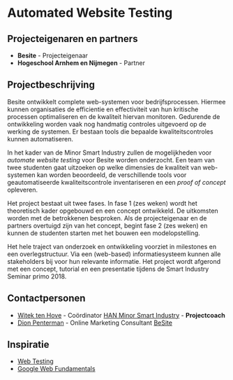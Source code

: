 # Automated Website Testing

## Projecteigenaren en partners
+ **Besite** - Projecteigenaar
+ **Hogeschool Arnhem en Nijmegen** - Partner

## Projectbeschrijving
Besite ontwikkelt complete web-systemen voor bedrijfsprocessen. Hiermee kunnen organisaties de efficientie en effectiviteit van hun kritische processen optimaliseren en de kwaliteit hiervan monitoren. Gedurende de ontwikkeling worden vaak nog handmatig controles uitgevoerd op de werking de systemen. Er bestaan tools die bepaalde kwaliteitscontroles kunnen automatiseren.

In het kader van de Minor Smart Industry zullen de mogelijkheden voor *automate website testing* voor Besite worden onderzocht. Een team van twee studenten gaat uitzoeken op welke dimensies de kwaliteit van web-systemen kan worden beoordeeld, de verschillende tools voor geautomatiseerde kwaliteitscontrole inventariseren en een *proof of concept* opleveren. 

Het project bestaat uit twee fases. In fase 1 (zes weken) wordt het theoretisch kader opgebouwd en een concept ontwikkeld. De uitkomsten worden met de betrokkenen besproken. Als de projecteigenaar en de partners overtuigd zijn van het concept, begint fase 2 (zes weken) en kunnen de studenten starten met het bouwen een modelopstelling.

Het hele traject van onderzoek en ontwikkeling voorziet in milestones en een overlegstructuur. Via een (web-based) informatiesysteem kunnen alle stakeholders bij voor hun relevante informatie. Het project wordt afgerond met een concept, tutorial en een presentatie tijdens de Smart Industry Seminar primo 2018.


## Contactpersonen
+ [Witek ten Hove](https://www.linkedin.com/in/witektenhove/) - Coördinator [HAN Minor Smart Industry](https://witusj.github.io/MinorSI/) - **Projectcoach** 
+ [Dion Penterman](linkedin.com/in/dionpenterman) - Online Marketing Consultant [BeSite](https://www.besite.nl/)

## Inspiratie
+ [Web Testing](https://en.wikipedia.org/wiki/Web_testing)
+ [Google Web Fundamentals](https://developers.google.com/web/fundamentals/)
